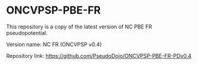 # ONCVPSP-PBE-FR
This repository is a copy of the latest version of NC PBE FR pseudopotential.

Version name: NC FR (ONCVPSP v0.4)

Repository link: https://github.com/PseudoDojo/ONCVPSP-PBE-FR-PDv0.4
